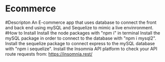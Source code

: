 # Ecommerce
#Descripton 
An E-commerce app that uses database to connect the front and back end using mySQL and Sequelize to mimic a live envinronment. 
#How to Install
Install the node packages with "npm i" in terminal
Install the mySQL package in order to connect to the database with "npm i mysql2".
Install the sequelize package to connect express to the mySQL database with "npm i sequelize".
Install the Insomnia API platform to check your API route requests from: https://insomnia.rest/
